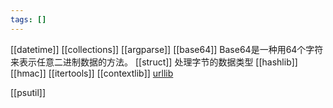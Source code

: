 ```yaml
---
tags: []
---
```

[[datetime]]
[[collections]]
[[argparse]]
[[base64]] Base64是一种用64个字符来表示任意二进制数据的方法。
[[struct]] 处理字节的数据类型
[[hashlib]]
[[hmac]]
[[itertools]]
[[contextlib]]
[urllib](urllib.md)

[[psutil]]